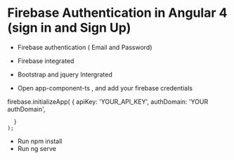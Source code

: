 # Firebase Authentication in Angular 4 (sign in and Sign Up)

* Firebase authentication ( Email and Password)
* Firebase integrated
* Bootstrap and jquery Intergrated

 * Open app-component-ts , and add your firebase credentials


firebase.initializeApp(
      {
        apiKey: 'YOUR_API_KEY',
        authDomain: 'YOUR authDomain',

      }
    );


* Run npm install
* Run ng serve


